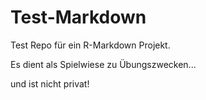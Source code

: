 # Test-Markdown
Test Repo für ein R-Markdown Projekt.

Es dient als Spielwiese zu Übungszwecken...

und ist nicht privat!